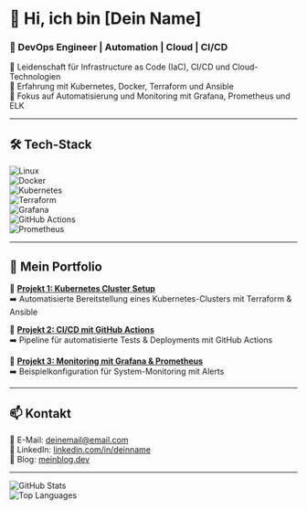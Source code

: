 # 👋 Hi, ich bin [Dein Name]  
### 🚀 DevOps Engineer | Automation | Cloud | CI/CD  

🔹 Leidenschaft für Infrastructure as Code (IaC), CI/CD und Cloud-Technologien  
🔹 Erfahrung mit Kubernetes, Docker, Terraform und Ansible  
🔹 Fokus auf Automatisierung und Monitoring mit Grafana, Prometheus und ELK  

---

## 🛠️ Tech-Stack  
![Linux](https://img.shields.io/badge/Linux-FCC624?style=for-the-badge&logo=linux&logoColor=black)  
![Docker](https://img.shields.io/badge/Docker-2496ED?style=for-the-badge&logo=docker&logoColor=white)  
![Kubernetes](https://img.shields.io/badge/Kubernetes-326CE5?style=for-the-badge&logo=kubernetes&logoColor=white)  
![Terraform](https://img.shields.io/badge/Terraform-7B42BC?style=for-the-badge&logo=terraform&logoColor=white)  
![Grafana](https://img.shields.io/badge/Grafana-F46800?style=for-the-badge&logo=grafana&logoColor=white)  
![GitHub Actions](https://img.shields.io/badge/GitHub_Actions-2088FF?style=for-the-badge&logo=github-actions&logoColor=white)  
![Prometheus](https://img.shields.io/badge/Prometheus-E6522C?style=for-the-badge&logo=prometheus&logoColor=white)  

---

## 📂 Mein Portfolio  
🔹 **[Projekt 1: Kubernetes Cluster Setup](https://github.com/deinusername/kubernetes-cluster-setup)**  
➡️ Automatisierte Bereitstellung eines Kubernetes-Clusters mit Terraform & Ansible  

🔹 **[Projekt 2: CI/CD mit GitHub Actions](https://github.com/deinusername/cicd-github-actions)**  
➡️ Pipeline für automatisierte Tests & Deployments mit GitHub Actions  

🔹 **[Projekt 3: Monitoring mit Grafana & Prometheus](https://github.com/deinusername/grafana-prometheus-setup)**  
➡️ Beispielkonfiguration für System-Monitoring mit Alerts  

---

## 📫 Kontakt  
📧 E-Mail: [deinemail@email.com](mailto:deinemail@email.com)  
💼 LinkedIn: [linkedin.com/in/deinname](https://linkedin.com/in/deinname)  
🚀 Blog: [meinblog.dev](https://meinblog.dev)  

---

![GitHub Stats](https://github-readme-stats.vercel.app/api?username=deinusername&show_icons=true&theme=tokyonight)  
![Top Languages](https://github-readme-stats.vercel.app/api/top-langs/?username=deinusername&layout=compact&theme=tokyonight)  
